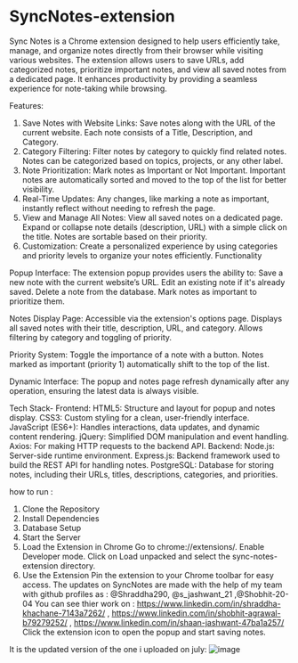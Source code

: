 # SyncNotes-extension
Sync Notes is a Chrome extension designed to help users efficiently take, manage, and organize notes directly from their browser while visiting various websites. The extension allows users to save URLs, add categorized notes, prioritize important notes, and view all saved notes from a dedicated page. It enhances productivity by providing a seamless experience for note-taking while browsing.

Features:
1. Save Notes with Website Links:
Save notes along with the URL of the current website.
Each note consists of a Title, Description, and Category.
2. Category Filtering:
Filter notes by category to quickly find related notes.
Notes can be categorized based on topics, projects, or any other label.
3. Note Prioritization:
Mark notes as Important or Not Important.
Important notes are automatically sorted and moved to the top of the list for better visibility.
4. Real-Time Updates:
Any changes, like marking a note as important, instantly reflect without needing to refresh the page.
5. View and Manage All Notes:
View all saved notes on a dedicated page.
Expand or collapse note details (description, URL) with a simple click on the title.
Notes are sortable based on their priority.
6. Customization:
Create a personalized experience by using categories and priority levels to organize your notes efficiently.
Functionality


Popup Interface:
       The extension popup provides users the ability to:
      Save a new note with the current website’s URL.
      Edit an existing note if it's already saved.
      Delete a note from the database.
      Mark notes as important to prioritize them.

Notes Display Page:
     Accessible via the extension's options page.
     Displays all saved notes with their title, description, URL, and category.
     Allows filtering by category and toggling of priority.

Priority System:
Toggle the importance of a note with a button.
Notes marked as important (priority 1) automatically shift to the top of the list.

Dynamic Interface:
The popup and notes page refresh dynamically after any operation, ensuring the latest data is always visible.

Tech Stack-
Frontend:
HTML5: Structure and layout for popup and notes display.
CSS3: Custom styling for a clean, user-friendly interface.
JavaScript (ES6+): Handles interactions, data updates, and dynamic content rendering.
jQuery: Simplified DOM manipulation and event handling.
Axios: For making HTTP requests to the backend API.
Backend:
Node.js: Server-side runtime environment.
Express.js: Backend framework used to build the REST API for handling notes.
PostgreSQL: Database for storing notes, including their URLs, titles, descriptions, categories, and priorities.

how to run :
  1. Clone the Repository
  2. Install Dependencies
  3. Database Setup
  4. Start the Server
  5. Load the Extension in Chrome
Go to chrome://extensions/.
Enable Developer mode.
Click on Load unpacked and select the sync-notes-extension directory.
   6. Use the Extension
Pin the extension to your Chrome toolbar for easy access.
The updates on SyncNotes are made with the help of my team with github profiles as : @Shraddha290, @s_jashwant_21 ,@Shobhit-20-04
You can see thier work on : https://www.linkedin.com/in/shraddha-khachane-7143a7262/  ,
https://www.linkedin.com/in/shobhit-agrawal-b79279252/   ,
https://www.linkedin.com/in/shaan-jashwant-47ba1a257/
Click the extension icon to open the popup and start saving notes.

It is the updated version of the one i uploaded on july:
![image](https://github.com/user-attachments/assets/d2119fe4-740f-4c02-b83e-b013aa862424)

